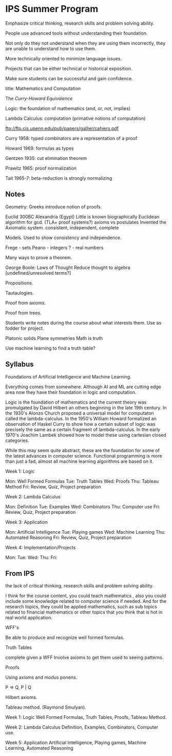 # IPS Summer Program

Emphasize critical thinking, research skills and problem solving ability. 

People use advanced tools without understanding their foundation.

Not only do they not understand when they are using them incorrectly, they are unable to understand how to use them.

More technically oriented to minimize language issues.

Projects that can be either technical or historical exposition.

Make sure students can be successful and gain confidence.

title: Mathematics and Computation

The _Curry-Howard Equivalence_ 

Logic: the foundation of mathematics (and, or, not, implies)

Lambda Calculus: computation (primative notions of computation)

ftp://ftp.cis.upenn.edu/pub/papers/gallier/cahiers.pdf

Curry 1958: typed combinators are a representation of a proof

Howard 1969: formulas as types

Gentzen 1935: cut elimination theorem

Prawitz 1965: proof normalization

Tait 1965-7: beta-reduction is strongly normalizing

## Notes

Geometry: Greeks introduce notion of proofs

Euclid 300BC Alexandria (Egypt)
Little is known biographically
Euclidean algorithm for gcd. (TLA+ proof systems?)
axioms vs postulates
Invented the Axiomatic system.
consistent, independent, complete

Models. Used to show consistency and independence.

Frege - sets
Peano - integers
? - real numbers

Many ways to prove a theorem.

George Boole: Laws of Thought
Reduce thought to algebra
[undefined/unresolved terms?]

Propositions.

Tautaulogies.

Proof from axioms.

Proof from trees.

Students write notes during the course about what interests them. Use as fodder for project.

Platonic solids
Plane symmetries
Math is truth

Use machine learning to find a truth table?

## Syllabus

Foundations of Artificial Intelligence and Machine Learning.

Everything comes from somewhere. Although AI and ML are cutting
edge area now they have their foundation in logic and computation.

Logic is the foundation of mathematics and the current theory was
promulgated by David Hilbert an others beginning in the late 19th century. In the
1930's Alonzo Church proposed a universal model for computaton called the
lambda-calculus. In the 1950's William Howard formalized an observation of
Haskel Curry to show how a certain subset of logic was precisely the same
as a certain fragment of lambda-calculus.  In the early 1970's Joachim
Lambek showed how to model these using cartesian closed categories.

While this may seem quite abstract, these are the foundation for some of the
latest advances in computer science. Functional programming is more than
just a fad, almost all machine learning algorithms are based on it.

Week 1: Logic

Mon: Well Formed Formulas
Tue: Truth Tables
Wed: Proofs
Thu: Tableau Method
Fri: Review, Quiz, Project preparation

Week 2: Lambda Calculus

Mon: Definition
Tue: Examples
Wed: Combinators
Thu: Computer use
Fri: Review, Quiz, Project preparation

Week 3: Application

Mon: Artificial Intelligence
Tue: Playing games
Wed: Machine Learning
Thu: Automated Reasoning
Fri: Review, Quiz, Project preparation

Week 4: Implementation/Projects

Mon:
Tue:
Wed:
Thu:
Fri:

## From IPS

the lack of critical thinking, research skills and problem solving ability. 

I think for the course content, you could teach mathematics , also you could include some knowledge related to computer science if needed. And for the research topics, they could be applied mathematics, such as sub topics related to financial mathematics or other topics that you think that is hot in real world application. 



WFF's

Be able to produce and recognize well formed formulas.

Truth Tables

complete given a WFF
Involve axioms to get them used to seeing patterns.

Proofs

Using axioms and modus ponens.

P => Q, P | Q

Hilbert axioms.

Tableau method. (Raymond Smulyan).

Week 1: Logic
Well Formed Formulas, Truth Tables, Proofs, Tableau Method.

Week 2: Lambda Calculus
Definition, Examples, Combinators, Computer use.

Week 5: Application
Artificial Intelligence, Playing games, Machine Learning, Automated Reasoning


